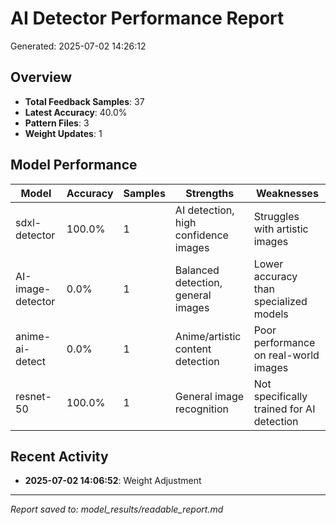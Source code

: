 # AI Detector Performance Report

Generated: 2025-07-02 14:26:12

## Overview

- **Total Feedback Samples**: 37
- **Latest Accuracy**: 40.0%
- **Pattern Files**: 3
- **Weight Updates**: 1

## Model Performance

| Model | Accuracy | Samples | Strengths | Weaknesses |
|-------|----------|---------|-----------|------------|
| sdxl-detector | 100.0% | 1 | AI detection, high confidence images | Struggles with artistic images |
| AI-image-detector | 0.0% | 1 | Balanced detection, general images | Lower accuracy than specialized models |
| anime-ai-detect | 0.0% | 1 | Anime/artistic content detection | Poor performance on real-world images |
| resnet-50 | 100.0% | 1 | General image recognition | Not specifically trained for AI detection |

## Recent Activity

- **2025-07-02 14:06:52**: Weight Adjustment

---

*Report saved to: model_results/readable_report.md*
